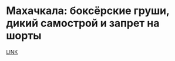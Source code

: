 # Махачкала: боксёрские груши, дикий самострой и запрет на шорты



[LINK](https://varlamov.ru/3477970.html)